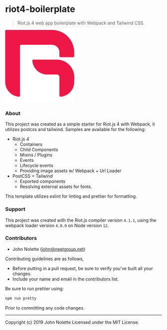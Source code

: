 # riot4-boilerplate

> Riot.js 4 web app boilerplate with Webpack and Tailwind CSS.

![](src/assets/images/riot.svg)

### About

This project was created as a simple starter for Riot.js 4 with Webpack, it utilizes postcss and tailwind. Samples are available for the following:

* Riot.js 4
  * Containers
  * Child Components
  * Mixins / Plugins
  * Events
  * Lifecycle events
  * Providing image assets w/ Webpack + Url Loader
* PostCSS + Tailwind
  * Exported components
  * Resolving external assets for fonts.

This template utilizes eslint for linting and prettier for formatting.

### Support

This project was created with the Riot.js compiler version `4.1.1`, using the webpack loader version `4.0.0` on Node version `12`. 


### Contributors

* John Nolette (john@neetgroup.net)

Contributing guidelines are as follows,

* Before putting in a pull request, be sure to verify you've built all your changes.
* Include your name and email in the contributors list.

Be sure to run prettier using:
```sh
npm run pretty
```
Prior to committing any code changes.


---

Copyright (c) 2019 John Nolette Licensed under the MIT License.